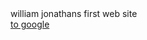 
<body>
  william jonathans first web site
<br> <a href = "https://www.google.com"> to google </a> 
</body>
